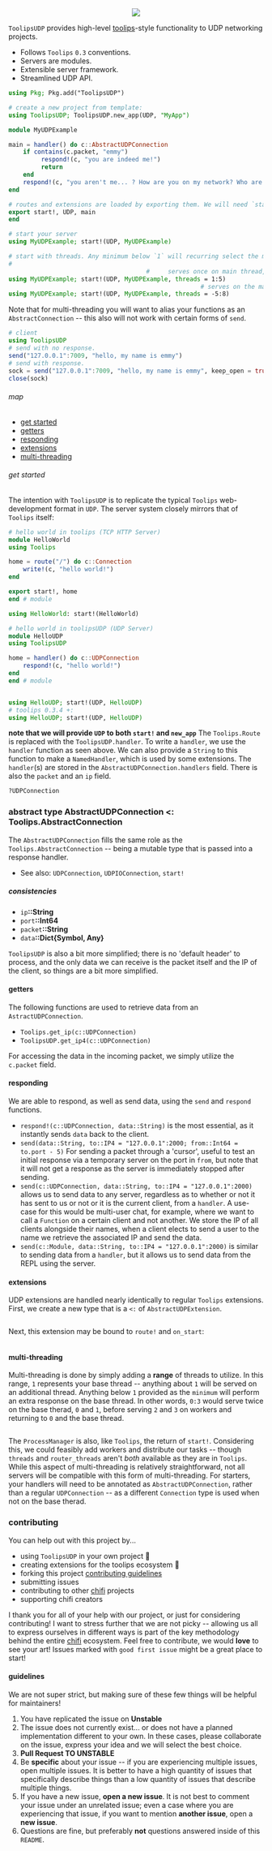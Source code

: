 <div align="center"><img src="https://github.com/ChifiSource/image_dump/raw/main/toolips/toolipsudp.png"></img></div>

`ToolipsUDP` provides high-level [toolips](https://github.com/ChifiSource/Toolips.jl)-style functionality to UDP networking projects.
- Follows `Toolips` `0.3` conventions.
- Servers are modules.
- Extensible server framework.
- Streamlined UDP API.
```julia
using Pkg; Pkg.add("ToolipsUDP")
```
```julia
# create a new project from template:
using ToolipsUDP; ToolipsUDP.new_app(UDP, "MyApp")
```
```julia
module MyUDPExample

main = handler() do c::AbstractUDPConnection
    if contains(c.packet, "emmy")
         respond!(c, "you are indeed me!")
         return
    end
    respond!(c, "you aren't me... ? How are you on my network? Who are you ?!")
end

# routes and extensions are loaded by exporting them. We will need `start!` and `UDP` to start the server.
export start!, UDP, main
end
```
```julia
# start your server
using MyUDPExample; start!(UDP, MyUDPExample)

# start with threads. Any minimum below `1` will recurring select the main-thread, allowing for more requests to be distributed to the main thread than the accompanying threads.
#                                                                                             (*similar to the router_threads argument from `Toolips`*)
                                      #     serves once on main thread, then 4 times on other threads before returning.
using MyUDPExample; start!(UDP, MyUDPExample, threads = 1:5)
                                                     # serves on the main thread 7 times, -5-1,then serves 7 times on threads before returning to -5.
using MyUDPExample; start!(UDP, MyUDPExample, threads = -5:8)
```
Note that for multi-threading you will want to alias your functions as an `AbstractConnection` -- this also will not work with certain forms of `send`.
```julia
# client
using ToolipsUDP
# send with no response.
send("127.0.0.1":7009, "hello, my name is emmy")
# send with response.
sock = send("127.0.0.1":7009, "hello, my name is emmy", keep_open = true)
close(sock)
```
###### map
- [get started](#get-started)
- [getters](#getters)
- [responding](#responding)
- [extensions](#extensions)
- [multi-threading](#multi-threading)
###### get started
The intention with `ToolipsUDP` is to replicate the typical `Toolips` web-development format in `UDP`. The server system closely mirrors that of `Toolips` itself:
```julia
# hello world in toolips (TCP HTTP Server)
module HelloWorld
using Toolips

home = route("/") do c::Connection
    write!(c, "hello world!")
end

export start!, home
end # module

using HelloWorld: start!(HelloWorld)

# hello world in toolipsUDP (UDP Server)
module HelloUDP
using ToolipsUDP

home = handler() do c::UDPConnection
    respond!(c, "hello world!")
end
end # module


using HelloUDP; start!(UDP, HelloUDP)
# toolips 0.3.4 +:
using HelloUDP; start!(UDP, HelloUDP)
```
**note that we will provide `UDP` to both `start!` and `new_app`**
The `Toolips.Route` is replaced with the `ToolipsUDP.handler`. To write a `handler`, we use the `handler` function as seen above. We can also provide a `String` to this function to make a `NamedHandler`, which is used by some extensions. The `handler`(s) are stored in the `AbstractUDPConnection.handlers` field. There is also the `packet` and an `ip` field. 
```julia
?UDPConnection
```
### abstract type AbstractUDPConnection <: Toolips.AbstractConnection
 The `AbstractUDPConnection` fills the same role as the `Toolips.AbstractConnection` -- 
being a mutable type that is passed into a response handler.
- See also: `UDPConnection`, `UDPIOConnection`, `start!`
##### consistencies
- `ip`**::String**
- `port`**::Int64**
- `packet`**::String**
- `data`**::Dict{Symbol, Any}**

`ToolipsUDP` is also a bit more simplified; there is no 'default header' to process, and the only data we can receive is the packet itself and the IP of the client, so things are a bit more simplified. 
#### getters
The following functions are used to retrieve data from an `AstractUDPConnection`.
- `Toolips.get_ip(c::UDPConnection)`
- `ToolipsUDP.get_ip4(c::UDPConnection)`

For accessing the data in the incoming packet, we simply utilize the `c.packet` field.
#### responding
We are able to respond, as well as send data, using the `send` and `respond` functions.
- `respond!(c::UDPConnection, data::String)` is the most essential, as it instantly sends `data` back to the client.
- `send(data::String, to::IP4 = "127.0.0.1":2000; from::Int64 = to.port - 5)` For sending a packet through a 'cursor', useful to test an initial response via a temporary server on the port in `from`, but note that it will not get a response as the server is immediately stopped after sending.
- `send(c::UDPConnection, data::String, to::IP4 = "127.0.0.1":2000)` allows us to send data to any server, regardless as to whether or not it has sent to us or not or it is the current client, from a `handler`. A use-case for this would be multi-user chat, for example, where we want to call a `Function` on a certain client and not another. We store the IP of all clients alongside their names, when a client elects to send a user to the name we retrieve the associated IP and send the data.
- `send(c::Module, data::String, to::IP4 = "127.0.0.1":2000)` is similar to sending data from a `handler`, but it allows us to send data from the REPL using the server.
#### extensions
UDP extensions are handled nearly identically to regular `Toolips` extensions. First, we create a new type that is a `<:` of `AbstractUDPExtension`.
```julia
```
Next, this extension may be bound to `route!` and `on_start`:
```julia
```
#### multi-threading
Multi-threading is done by simply adding a **range** of threads to utilize. In this range, `1` represents your base thread -- anything about `1` will be served on an additional thread. Anything below `1` provided as the `minimum` will perform an extra response on the base thread. In other words, `0:3` would serve twice on the base therad, `0` and `1`, before serving `2` and `3` on workers and returning to `0` and the base thread.
```julia
```
The `ProcessManager` is also, like `Toolips`, the return of `start!`. Considering this, we could feasibly add workers and distribute our tasks -- though `threads` and `router_threads` aren't *both* available as they are in `Toolips`. 
While this aspect of multi-threading is relatively straightforward, not all servers will be compatible with this form of multi-threading. For starters, your handlers will need to be annotated as `AbstractUDPConnection`, rather than a regular `UDPConnection` -- as a different `Connection` type is used when not on the base therad.
### contributing
You can help out with this project by...
- using `ToolipsUDP` in your own project 🌷
- creating extensions for the toolips ecosystem 💐
- forking this project [contributing guidelines](#guidelines)
- submitting issues
- contributing to other [chifi](https://github.com/ChifiSource) projects
- supporting chifi creators

I thank you for all of your help with our project, or just for considering contributing! I want to stress further that we are not picky -- allowing us all to express ourselves in different ways is part of the key methodology behind the entire [chifi](https://github.com/ChifiSource) ecosystem. Feel free to contribute, we would **love** to see your art! Issues marked with `good first issue` might be a great place to start!
#### guidelines
We are not super strict, but making sure of these few things will be helpful for maintainers!
1. You have replicated the issue on **Unstable**
2. The issue does not currently exist... or does not have a planned implementation different to your own. In these cases, please collaborate on the issue, express your idea and we will select the best choice.
3. **Pull Request TO UNSTABLE**
4. Be **specific** about your issue -- if you are experiencing multiple issues, open multiple issues. It is better to have a high quantity of issues that specifically describe things than a low quantity of issues that describe multiple things.
5. If you have a new issue, **open a new issue**. It is not best to comment your issue under an unrelated issue; even a case where you are experiencing that issue, if you want to mention **another issue**, open a **new issue**.
6. Questions are fine, but preferably **not** questions answered inside of this `README`.


